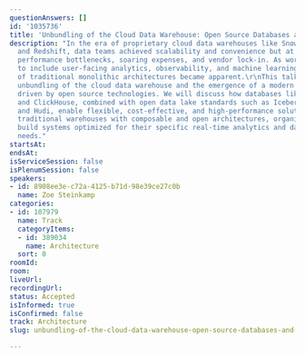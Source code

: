 ```yaml
---
questionAnswers: []
id: '1035736'
title: 'Unbundling of the Cloud Data Warehouse: Open Source Databases and Data Lakes'
description: "In the era of proprietary cloud data warehouses like Snowflake, BigQuery,
  and Redshift, data teams achieved scalability and convenience but at the cost of
  performance bottlenecks, soaring expenses, and vendor lock-in. As workloads expanded
  to include user-facing analytics, observability, and machine learning, the limitations
  of traditional monolithic architectures became apparent.\r\nThis talk examines the
  unbundling of the cloud data warehouse and the emergence of a modern data stack
  driven by open source technologies. We will discuss how databases like Postgres
  and ClickHouse, combined with open data lake standards such as Iceberg, Delta Lake,
  and Hudi, enable flexible, cost-effective, and high-performance solutions. By replacing
  traditional warehouses with composable and open architectures, organizations can
  build systems optimized for their specific real-time analytics and data processing
  needs."
startsAt:
endsAt:
isServiceSession: false
isPlenumSession: false
speakers:
- id: 8908ee3e-c72a-4125-b71d-98e39ce27c0b
  name: Zoe Steinkamp
categories:
- id: 107979
  name: Track
  categoryItems:
  - id: 389034
    name: Architecture
  sort: 0
roomId:
room:
liveUrl:
recordingUrl:
status: Accepted
isInformed: true
isConfirmed: false
track: Architecture
slug: unbundling-of-the-cloud-data-warehouse-open-source-databases-and-data-lakes

---
```

